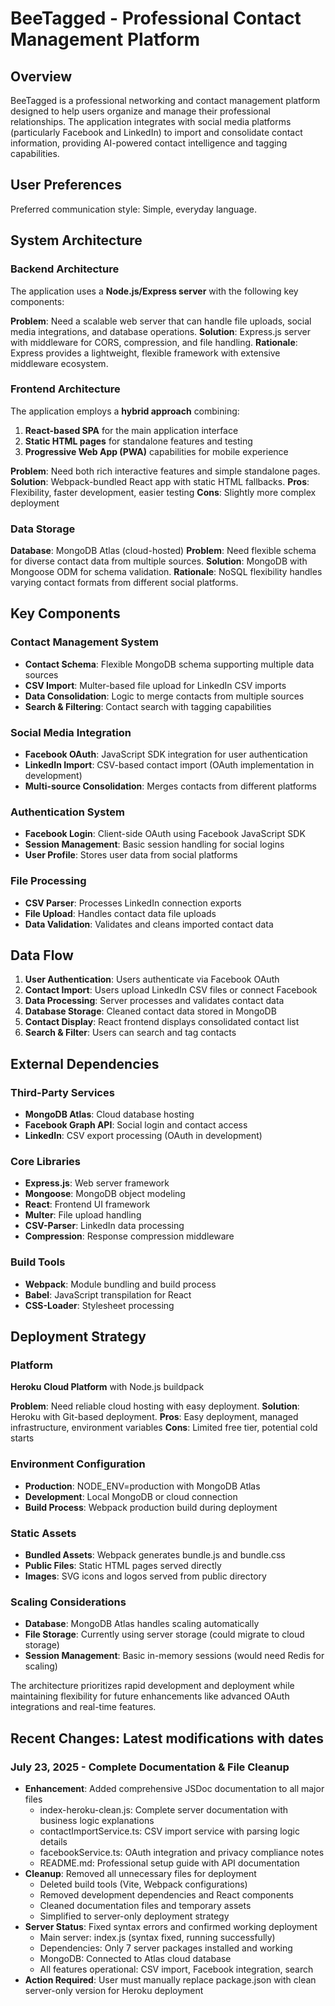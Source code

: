 # BeeTagged - Professional Contact Management Platform

## Overview

BeeTagged is a professional networking and contact management platform designed to help users organize and manage their professional relationships. The application integrates with social media platforms (particularly Facebook and LinkedIn) to import and consolidate contact information, providing AI-powered contact intelligence and tagging capabilities.

## User Preferences

Preferred communication style: Simple, everyday language.

## System Architecture

### Backend Architecture
The application uses a **Node.js/Express server** with the following key components:

**Problem**: Need a scalable web server that can handle file uploads, social media integrations, and database operations.
**Solution**: Express.js server with middleware for CORS, compression, and file handling.
**Rationale**: Express provides a lightweight, flexible framework with extensive middleware ecosystem.

### Frontend Architecture
The application employs a **hybrid approach** combining:

1. **React-based SPA** for the main application interface
2. **Static HTML pages** for standalone features and testing
3. **Progressive Web App (PWA)** capabilities for mobile experience

**Problem**: Need both rich interactive features and simple standalone pages.
**Solution**: Webpack-bundled React app with static HTML fallbacks.
**Pros**: Flexibility, faster development, easier testing
**Cons**: Slightly more complex deployment

### Data Storage
**Database**: MongoDB Atlas (cloud-hosted)
**Problem**: Need flexible schema for diverse contact data from multiple sources.
**Solution**: MongoDB with Mongoose ODM for schema validation.
**Rationale**: NoSQL flexibility handles varying contact formats from different social platforms.

## Key Components

### Contact Management System
- **Contact Schema**: Flexible MongoDB schema supporting multiple data sources
- **CSV Import**: Multer-based file upload for LinkedIn CSV imports
- **Data Consolidation**: Logic to merge contacts from multiple sources
- **Search & Filtering**: Contact search with tagging capabilities

### Social Media Integration
- **Facebook OAuth**: JavaScript SDK integration for user authentication
- **LinkedIn Import**: CSV-based contact import (OAuth implementation in development)
- **Multi-source Consolidation**: Merges contacts from different platforms

### Authentication System
- **Facebook Login**: Client-side OAuth using Facebook JavaScript SDK
- **Session Management**: Basic session handling for social logins
- **User Profile**: Stores user data from social platforms

### File Processing
- **CSV Parser**: Processes LinkedIn connection exports
- **File Upload**: Handles contact data file uploads
- **Data Validation**: Validates and cleans imported contact data

## Data Flow

1. **User Authentication**: Users authenticate via Facebook OAuth
2. **Contact Import**: Users upload LinkedIn CSV files or connect Facebook
3. **Data Processing**: Server processes and validates contact data
4. **Database Storage**: Cleaned contact data stored in MongoDB
5. **Contact Display**: React frontend displays consolidated contact list
6. **Search & Filter**: Users can search and tag contacts

## External Dependencies

### Third-Party Services
- **MongoDB Atlas**: Cloud database hosting
- **Facebook Graph API**: Social login and contact access
- **LinkedIn**: CSV export processing (OAuth in development)

### Core Libraries
- **Express.js**: Web server framework
- **Mongoose**: MongoDB object modeling
- **React**: Frontend UI framework
- **Multer**: File upload handling
- **CSV-Parser**: LinkedIn data processing
- **Compression**: Response compression middleware

### Build Tools
- **Webpack**: Module bundling and build process
- **Babel**: JavaScript transpilation for React
- **CSS-Loader**: Stylesheet processing

## Deployment Strategy

### Platform
**Heroku Cloud Platform** with Node.js buildpack

**Problem**: Need reliable cloud hosting with easy deployment.
**Solution**: Heroku with Git-based deployment.
**Pros**: Easy deployment, managed infrastructure, environment variables
**Cons**: Limited free tier, potential cold starts

### Environment Configuration
- **Production**: NODE_ENV=production with MongoDB Atlas
- **Development**: Local MongoDB or cloud connection
- **Build Process**: Webpack production build during deployment

### Static Assets
- **Bundled Assets**: Webpack generates bundle.js and bundle.css
- **Public Files**: Static HTML pages served directly
- **Images**: SVG icons and logos served from public directory

### Scaling Considerations
- **Database**: MongoDB Atlas handles scaling automatically
- **File Storage**: Currently using server storage (could migrate to cloud storage)
- **Session Management**: Basic in-memory sessions (would need Redis for scaling)

The architecture prioritizes rapid development and deployment while maintaining flexibility for future enhancements like advanced OAuth integrations and real-time features.

## Recent Changes: Latest modifications with dates

### July 23, 2025 - Complete Documentation & File Cleanup
- **Enhancement**: Added comprehensive JSDoc documentation to all major files
  - index-heroku-clean.js: Complete server documentation with business logic explanations
  - contactImportService.ts: CSV import service with parsing logic details
  - facebookService.ts: OAuth integration and privacy compliance notes
  - README.md: Professional setup guide with API documentation
- **Cleanup**: Removed all unnecessary files for deployment
  - Deleted build tools (Vite, Webpack configurations)
  - Removed development dependencies and React components
  - Cleaned documentation files and temporary assets
  - Simplified to server-only deployment strategy
- **Server Status**: Fixed syntax errors and confirmed working deployment
  - Main server: index.js (syntax fixed, running successfully)
  - Dependencies: Only 7 server packages installed and working
  - MongoDB: Connected to Atlas cloud database
  - All features operational: CSV import, Facebook integration, search
- **Action Required**: User must manually replace package.json with clean server-only version for Heroku deployment